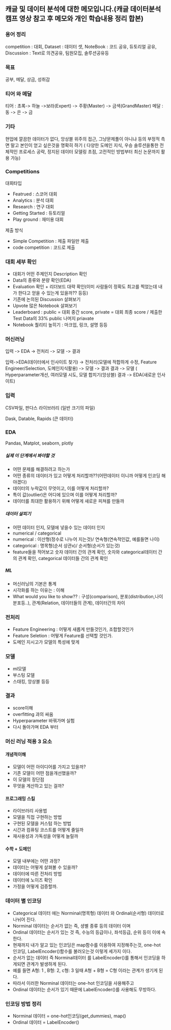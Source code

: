 ## 캐글 및 데이터 분석에 대한 메모입니다.(캐글 데이터분석캠프 영상 참고 후 메모와 개인 학습내용 정리 합본)

### 용어 정리
competition : 대회, Dataset : 데이터 셋, NoteBook : 코드 공유, 듀토리얼 공유, Discussion : Text로 의견공유, 팀원모집, 솔루션공유등

### 목표
공부, 메달, 상금, 성취감

### 티어 와 메달
티어 : 초록-> 하늘 ->보라(Expert) -> 주황(Master) -> 금색(GrandMaster)
메달 : 동 -> 은 -> 금

### 기타
현업에 깔끔한 데이터가 없다, 앙상블 위주의 접근, 그냥문제풀이 아니냐 등의 부정적 측면 말고
본인이 얻고 싶은것을 명확히 하기 ( 다양한 도메인 지식, 우승 솔루션을통한 전체적인 프로세스 공략, 정지된 데이터 모델링 초점, 고전적인 방법부터
최신 논문까지 활용 가능)

### Competitions

대회타입 
* Featrued : 스코어 대회
* Analytics : 분석 대회
* Research : 연구 대회
* Getting Started : 듀토리얼
* Play ground : 재미용 대회

제출 방식
* Simple Competition : 제출 파일만 제출
* code competition : 코드로 제출

### 대회 세부 확인
* 대회가 어떤 주제인지 Description 확인
* Data의 종류와 분량 확인(EDA)
* Evaluation 확인 + 리더보드 대략 확인(이미 사람들이 정확도 최고를 찍었는데 내가 한다고 얻을 수 있는게 있을까?? 등등)
* 기존에 논의된 Discussion 살펴보기
* Upvote 많은 Notebook 살펴보기
* Leaderboard : public = 대회 중간 score, private = 대회 최종 score / 제출한 Test Data의 33% public 나머지 priavate
* Notebook 퀄리티 높히기 : 마크업, 링크, 설명 등등


### 머신러닝

입력 -> EDA -> 전처리 -> 모델 -> 결과
      
입력->EDA(데이터에서 인사이트 찾기) -> 전처리(모델에 적합하게 수정, Feature Engineer/Selection, 도메인지식활용) -> 모델 -> 결과
결과 -> 모델 ( Hyperparameter개선, 여러모델 시도, 모델 합치기(앙상블)
결과 -> EDA(새로운 인사이트)

### 입력
CSV파일, 판다스 라이브러리 (일반 크기의 파일)

Dask, Datable, Rapids (큰 데이터)

### EDA
Pandas, Matplot, seaborn, plotly

##### 실제 이 단계에서 봐야할 것
* 어떤 문제를 해결하려고 하는가
* 어떤 종류의 데이터가 있고 어떻게 처리할까??(어떤데이터 이니까 어떻게 인코딩 해야겠다)
* 데이터의 누락값이 무엇이고, 이를 어떻게 처리할까?
* 특이 값(outlier)은 어디에 있으며 이를 어떻게 처리할까?
* 데이터를 최대한 활용하기 위해 어떻게 새로운 피쳐를 만들까

##### 데이터 살피기
* 어떤 데이터 인지, 모델에 넣을수 있는 데이터 인지
* numerical / categorical
* numerical : 이산형(정수로 나누어 지는것)/ 연속형(연속적인값, 예를들면 나이)
* categorical : 명목형(순서 상관x)/ 순서형(순서가 있는것)
* feature들을 적어보고 숫자 데이터 간의 관계 확인, 숫자와 categorical데이터 간의 관계 확인, categorical 데이터들 간의 관계 확인

##### ML 
* 머신러닝의 기본은 통계 
* 시각화를 하는 이유는 : 이해
* What would you like to show?? : 구성(comparison), 분포(distribution,나이분포등..), 관계(Relation, 데이터들의 관계), 데이터간의 차이

### 전처리
* Feature Engineering : 어떻게 새롭게 만들것인가, 조합할것인가
* Feature Seletion : 어떻게 Feature를 선택할 것인가.
* 도메인 지시고가 모델의 특성에 맞게

### 모델
* ml모델
* 부스팅 모델
* 스태킹, 앙상블 등등

### 결과
* score이해
* overfitting 과의 싸움
* Hyperparameter 바꿔가며 실험
* 다시 돌아가며 EDA 부터 

### 머신 러닝 적용 3 요소

#### 개념적이해
* 모델이 어떤 아이디어를 가지고 있을까?
* 기존 모델이 어떤 점을개선했을까?
* 이 모델의 장단점
* 무엇을 계산하고 있는 걸까?

#### 프로그래밍 스킬
* 라이브러리 사용법
* 모델을 직접 구현하는 방법
* 구현된 모델을 커스텀 하는 방법
* 시간과 컴퓨팅 코스트를 어떻게 줄일까
* 재사용성과 가독성을 어떻게 늘릴까

#### 수학 + 도메인
* 모델 내부에는 어떤 과정?
* 데이터는 어떻게 살펴볼 수 있을까?
* 데이터에 따른 전처리 방법
* 데이터에 노이즈 확인
* 가정을 어떻게 검증할까.

### 데이터 별 인코딩

* Categorical 데이터 에는 Norminal(명목형) 데이터 와 Ordinal(순서형) 데이터로 나뉘어 진다.
* Norminal 데이터는 순서가 없는 즉, 셩별 종류 등의 데이터 이며
* Ordinal 데이터는 순서가 있는 것 즉, 수능의 등급이나, 좌석등급, 순위 등이 이에 속한다.
* 현재까지 내가 알고 있는 인코딩은 map함수를 이용하여 지정해주는것, one-hot 인코딩, LabelEncoder()함수를 불러오는것 이렇게 세가지 이다.
* 순서가 없는 데이터 즉 Norminal데이터 를 LabelEncoder()를 통해서 인코딩을 하게되면 관계가 발생하게 된다.
* 예를 들면 A형: 1 , B형: 2, c형: 3 일때 A형 + B형 = C형 이라는 관계가 생기게 된다.
* 따라서 이러한 Norminal 데이터는 one-hot 인코딩을 사용해주고
* Ordinal 데이터는 순서가 있기 때문에 LabelEncoder()를 사용해도 무방하다.

### 인코딩 방법 정리

* Norminal 데이터 = one-hot인코딩(get_dummies), map()
* Ordinal 데이터 = LabelEncoder()
